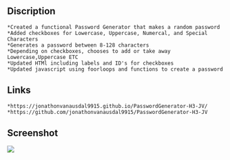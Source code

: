 ## Discription
    *Created a functional Password Generator that makes a random password
    *Added checkboxes for Lowercase, Uppercase, Numercal, and Special Characters
    *Generates a password between 8-128 characters
    *Depending on checkboxes, chooses to add or take away Lowercase,Uppercase ETC
    *Updated HTMl including labels and ID's for checkboxes
    *Updated javascript using foorloops and functions to create a password
## Links
    *https://jonathonvanausdal9915.github.io/PasswordGenerator-H3-JV/
    *https://github.com/jonathonvanausdal9915/PasswordGenerator-H3-JV    
## Screenshot
![](https://file%2B.vscode-resource.vscode-cdn.net/Users/jonathon/Desktop/screenshot.png?version%3D1657066488651)